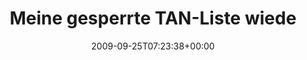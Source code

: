 ---
retweeted: false
source: <a href="http://twitter.com" rel="nofollow">Twitter Web Client</a>
entities:
  hashtags: []
  symbols: []
  user_mentions: []
  urls: []
display_text_range:
- '0'
- '84'
favorite_count: '0'
id_str: '4363368362'
truncated: false
retweet_count: '0'
id: '4363368362'
created_at: Fri Sep 25 07:23:38 +0000 2009
favorited: false
full_text: Meine gesperrte TAN-Liste wiedergefunden. Das war zu einfach, liebe Heinzelmännchen.
lang: de
tags:
- pesos:twitter
date: '2009-09-25T07:23:38+00:00'
src: https://twitter.com/bascht/status/4363368362
original_url: https://twitter.com/bascht/status/4363368362
type: twitter_tweet
text: Meine gesperrte TAN-Liste wiedergefunden. Das war zu einfach, liebe Heinzelmännchen.
title: Meine gesperrte TAN-Liste wiede

---